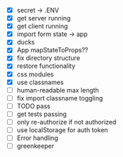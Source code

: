 - [x] secret -> .ENV
- [x] get server running
- [x] get client running
- [x] import form state -> app
- [x] ducks
- [x] App mapStateToProps??
- [x] fix directory structure
- [x] restore functionality
- [x] css modules
- [x] use classnames
- [ ] human-readable max length
- [ ] fix import classname toggling
- [ ] TODO pass
- [ ] get tests passing
- [ ] only re-authorize if not authorized
- [ ] use localStorage for auth token
- [ ] Error handling
- [ ] greenkeeper
